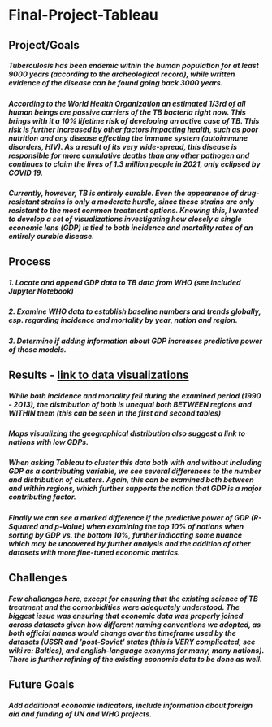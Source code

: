 # Final-Project-Tableau

## Project/Goals
##### Tuberculosis has been endemic within the human population for at least 9000 years (according to the archeological record), while written evidence of the disease can be found going back 3000 years.

##### According to the World Health Organization an estimated 1/3rd of all human beings are passive carriers of the TB bacteria right now. This brings with it a 10% lifetime risk of developing an active case of TB. This risk is further increased by other factors impacting health, such as poor nutrition and any disease effecting the immune system (autoimmune disorders, HIV). As a result of its very wide-spread, this disease is responsible for more cumulative deaths than any other pathogen and continues to claim the lives of 1.3 million people in 2021, only eclipsed by COVID 19.

##### Currently, however, TB is entirely curable. Even the appearance of drug-resistant strains is only a moderate hurdle, since these strains are only resistant to the most common treatment options. Knowing this, I wanted to develop a set of visualizations investigating how closely a single economic lens (GDP) is tied to both incidence and mortality rates of an entirely curable disease.

## Process
##### 1. Locate and append GDP data to TB data from WHO (see included Jupyter Notebook)
##### 2. Examine WHO data to establish baseline numbers and trends globally, esp. regarding incidence and mortality by year, nation and region.
##### 3. Determine if adding information about GDP increases predictive power of these models.

## Results - [link to data visualizations](https://public.tableau.com/views/TBCasesworldwideLHLproj/IncvMortbyyear?:language=en-US&publish=yes&:display_count=n&:origin=viz_share_link)
##### While both incidence and mortality fell during the examined period (1990 - 2013), the distribution of both is unequal both BETWEEN regions and WITHIN them (this can be seen in the first and second tables)
##### Maps visualizing the geographical distribution also suggest a link to nations with low GDPs.
##### When asking Tableau to cluster this data both with and without including GDP as a contributing variable, we see several differences to the number and distribution of clusters. Again, this can be examined both between and within regions, which further supports the notion that GDP is a major contributing factor.
##### Finally we can see a marked difference if the predictive power of GDP (R-Squared and p-Value) when examining the top 10% of nations when sorting by GDP vs. the bottom 10%, further indicating some nuance which may be uncovered by further analysis and the addition of other datasets with more fine-tuned economic metrics. 

## Challenges 
##### Few challenges here, except for ensuring that the existing science of TB treatment and the comorbidities were adequately understood. The biggest issue was ensuring that economic data was properly joined across datasets given how different naming conventions we adopted, as both official names would change over the timeframe used by the datasets (USSR and 'post-Soviet' states (this is VERY complicated, see wiki re: Baltics), and english-language exonyms for many, many nations). There is further refining of the existing economic data to be done as well.

## Future Goals
##### Add additional economic indicators, include information about foreign aid and funding of UN and WHO projects.
